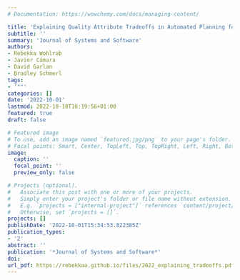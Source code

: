 ```yaml
---
# Documentation: https://wowchemy.com/docs/managing-content/

title: 'Explaining Quality Attribute Tradeoffs in Automated Planning for Self-Adaptive Systems'
subtitle: ''
summary: 'Journal of Systems and Software'
authors:
- Rebekka Wohlrab
- Javier Cámara
- David Garlan
- Bradley Schmerl
tags:
- '""'
categories: []
date: '2022-10-01'
lastmod: 2022-10-18T16:19:56+01:00
featured: true
draft: false

# Featured image
# To use, add an image named `featured.jpg/png` to your page's folder.
# Focal points: Smart, Center, TopLeft, Top, TopRight, Left, Right, BottomLeft, Bottom, BottomRight.
image:
  caption: ''
  focal_point: ''
  preview_only: false

# Projects (optional).
#   Associate this post with one or more of your projects.
#   Simply enter your project's folder or file name without extension.
#   E.g. `projects = ["internal-project"]` references `content/project/deep-learning/index.md`.
#   Otherwise, set `projects = []`.
projects: []
publishDate: '2022-10-01T15:34:53.822385Z'
publication_types:
- '2'
abstract: ''
publication: '*Journal of Systems and Software*'
doi:
url_pdf: https://rebekkaa.github.io/files/2022_explaining_tradeoffs.pdf
---
```


